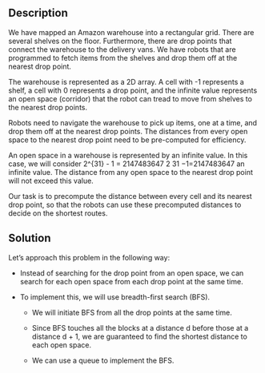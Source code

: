 ## Description

We have mapped an Amazon warehouse into a rectangular grid. There are several shelves on the floor. Furthermore, there are drop points that connect the warehouse to the delivery vans. We have robots that are programmed to fetch items from the shelves and drop them off at the nearest drop point.

The warehouse is represented as a 2D array. A cell with -1 represents a shelf, a cell with 0 represents a drop point, and the infinite value represents an open space (corridor) that the robot can tread to move from shelves to the nearest drop points.

Robots need to navigate the warehouse to pick up items, one at a time, and drop them off at the nearest drop points. The distances from every open space to the nearest drop point need to be pre-computed for efficiency.

An open space in a warehouse is represented by an infinite value. In this case, we will consider 2^{31} - 1 = 2147483647
2 
31
 −1=2147483647
 an infinite value. The distance from any open space to the nearest drop point will not exceed this value.

Our task is to precompute the distance between every cell and its nearest drop point, so that the robots can use these precomputed distances to decide on the shortest routes.

## Solution

Let’s approach this problem in the following way:

* Instead of searching for the drop point from an open space, we can search for each open space from each drop point at the same time.

* To implement this, we will use breadth-first search (BFS).

	* We will initiate BFS from all the drop points at the same time.

	* Since BFS touches all the blocks at a distance d before those at a distance d + 1, we are guaranteed to find the shortest distance to each open space.

	* We can use a queue to implement the BFS.





